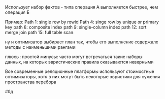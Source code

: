 Использует набор фактов - типа операция А выполняется быстрее, чем операция Б

Пример:
Path 1: single row by rowid
Path 4: singe row by unique or primary key
path 8: composite index
path 9: single-column index
path 12: sort merge join
path 15: full table scan

ну и оптимизатор выбирает план так, чтобы его выполнение содержало методы с наименьшими рангами

плюсы: простой
минусы: часто могут встречаться такие наборы данных, на которых эвристические правила оказываются неверными

Все современные реляционные платформы используют стоимостные оптимизаторы, хотя в них могут быть некоторые эвристики для сужения пространства перебора

#бд 